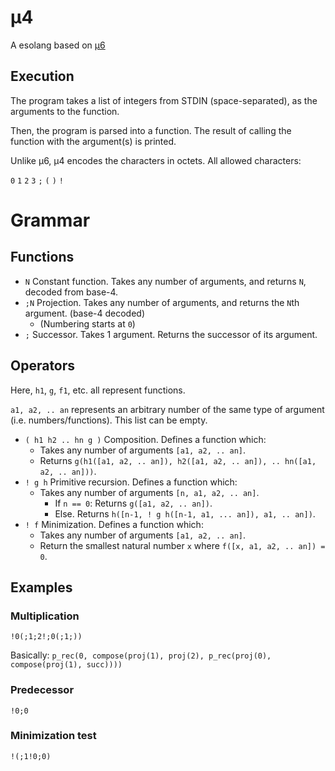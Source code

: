 # μ4
A esolang based on [μ6](https://github.com/bforte/mu6/)

## Execution
The program takes a list of integers from STDIN (space-separated), as the arguments to the function.

Then, the program is parsed into a function. The result of calling the function with the argument(s) is printed.

Unlike μ6, μ4 encodes the characters in octets. All allowed characters:

`0` `1` `2` `3` `;` `(` `)` `!`

# Grammar
## Functions
* `N` Constant function. Takes any number of arguments, and returns `N`, decoded from base-4.
* `;N` Projection. Takes any number of arguments, and returns the `N`th argument. (base-4 decoded)
  * (Numbering starts at `0`)
* `;` Successor. Takes 1 argument. Returns the successor of its argument.
## Operators
Here, `h1`, `g`, `f1`, etc. all represent functions.

`a1, a2, .. an` represents an arbitrary number of the same type of argument (i.e. numbers/functions). This list can be empty.
* `( h1 h2 .. hn g )` Composition. Defines a function which:
  * Takes any number of arguments `[a1, a2, .. an]`.
  * Returns `g(h1([a1, a2, .. an]), h2([a1, a2, .. an]), .. hn([a1, a2, .. an]))`. 
* `! g h` Primitive recursion. Defines a function which:
  * Takes any number of arguments `[n, a1, a2, .. an]`.
    * If `n == 0`: Returns `g([a1, a2, .. an])`.
    * Else. Returns `h([n-1, ! g h([n-1, a1, ... an]), a1, .. an])`.
* `! f` Minimization. Defines a function which:
  * Takes any number of arguments `[a1, a2, .. an]`.
  * Return the smallest natural number `x` where `f([x, a1, a2, .. an]) = 0`.

## Examples
### Multiplication
```
!0(;1;2!;0(;1;))
```

Basically:
`p_rec(0, compose(proj(1), proj(2), p_rec(proj(0), compose(proj(1), succ))))`

### Predecessor
```
!0;0
```

### Minimization test
```
!(;1!0;0)
```
